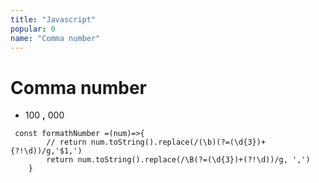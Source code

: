 ```yaml
---
title: "Javascript"
popular: 0
name: "Comma number"
---
```


# Comma number

- 100 **,** 000

```
 const formathNumber =(num)=>{
        // return num.toString().replace(/(\b)(?=(\d{3})+{?!\d))/g,'$1,')
        return num.toString().replace(/\B(?=(\d{3})+(?!\d))/g, ',')
    }
```
